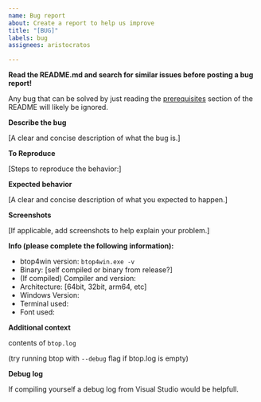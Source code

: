 ```yaml
---
name: Bug report
about: Create a report to help us improve
title: "[BUG]"
labels: bug
assignees: aristocratos

---
```


**Read the README.md and search for similar issues before posting a bug report!**

Any bug that can be solved by just reading the [prerequisites](https://github.com/aristocratos/btop4win#prerequisites) section of the README will likely be ignored.

**Describe the bug**

[A clear and concise description of what the bug is.]

**To Reproduce**

[Steps to reproduce the behavior:]

**Expected behavior**

[A clear and concise description of what you expected to happen.]

**Screenshots**

[If applicable, add screenshots to help explain your problem.]

**Info (please complete the following information):**
 - btop4win version: `btop4win.exe -v`
 - Binary: [self compiled or binary from release?]
 - (If compiled) Compiler and version:
 - Architecture: [64bit, 32bit, arm64, etc]
 - Windows Version:
 - Terminal used:
 - Font used:

**Additional context**

contents of `btop.log`

(try running btop with `--debug` flag if btop.log is empty)

**Debug log**

If compiling yourself a debug log from Visual Studio would be helpfull.
